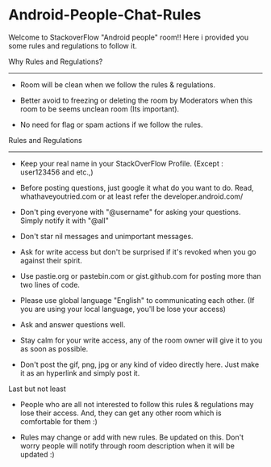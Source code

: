 Android-People-Chat-Rules
=========================


Welcome to StackoverFlow "Android people" room!! Here i provided you some rules and regulations to follow it.

Why Rules and Regulations?

-------------------------------------

- Room will be clean when we follow the rules & regulations.

- Better avoid to freezing or deleting the room by Moderators when this room to be seems unclean room (Its important).

- No need for flag or spam actions if we follow the rules.

Rules and Regulations

-----------------------------

- Keep your real name in your StackOverFlow Profile. (Except : user123456 and etc.,)

- Before posting questions, just google it what do you want to do. Read, whathaveyoutried.com  or at least refer the developer.android.com/

- Don't ping everyone with "@username" for asking your questions. Simply notify it with "@all"

- Don't star nil messages and unimportant messages.

- Ask for write access but don't be surprised if it's revoked when you go against their spirit.

- Use pastie.org or pastebin.com or gist.github.com for posting more than two lines of code.

- Please use global language "English" to communicating each other. (If you are using your local language, you'll be lose your access)

- Ask and answer questions well.

- Stay calm for your write access, any of the room owner will give it to you as soon as possible.

- Don't post the gif, png, jpg or any kind of video directly here. Just make it as an hyperlink and simply post it.

Last but not least

- People who are all not interested to follow this rules & regulations may lose their access. And, they can  get any other room which is comfortable for them :)

- Rules may change or add with new rules. Be updated on this. Don't worry people will notify through room description when it will be updated :)
